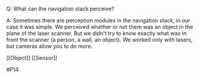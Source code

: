 Q: What can the navigation stack perceive?

A: Sometimes there are perception modules in the navigation stack, in our case it was simple. We perceived whether or not there was an object in the plane of the laser scanner. But we didn't try to know exactly what was in front the scanner (a person, a wall, an object). We worked only with lasers, but cameras allow you to do more.

[[Object]]
[[Sensor]]

#P14 